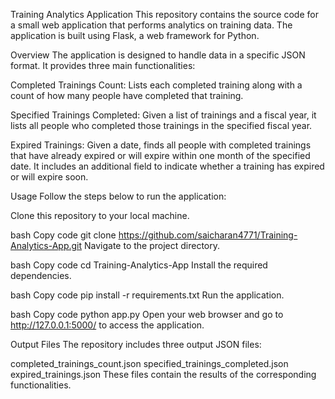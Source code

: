 Training Analytics Application
This repository contains the source code for a small web application that performs analytics on training data. The application is built using Flask, a web framework for Python.

Overview
The application is designed to handle data in a specific JSON format. It provides three main functionalities:

Completed Trainings Count: Lists each completed training along with a count of how many people have completed that training.

Specified Trainings Completed: Given a list of trainings and a fiscal year, it lists all people who completed those trainings in the specified fiscal year.

Expired Trainings: Given a date, finds all people with completed trainings that have already expired or will expire within one month of the specified date. It includes an additional field to indicate whether a training has expired or will expire soon.

Usage
Follow the steps below to run the application:

Clone this repository to your local machine.

bash
Copy code
git clone https://github.com/saicharan4771/Training-Analytics-App.git
Navigate to the project directory.

bash
Copy code
cd Training-Analytics-App
Install the required dependencies.

bash
Copy code
pip install -r requirements.txt
Run the application.

bash
Copy code
python app.py
Open your web browser and go to http://127.0.0.1:5000/ to access the application.

Output Files
The repository includes three output JSON files:

completed_trainings_count.json
specified_trainings_completed.json
expired_trainings.json
These files contain the results of the corresponding functionalities.
